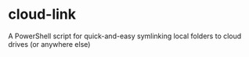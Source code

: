 # cloud-link
A PowerShell script for quick-and-easy symlinking local folders to cloud drives (or anywhere else)
